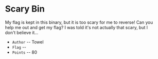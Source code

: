 # Scary Bin
My flag is kept in this binary, but it is too scary for me to reverse!
Can you help me out and get my flag? I was told it's not actually that scary, but I don't believe it...

* `Author` -- Towel
* `Flag` -- 
* `Points` -- 80

